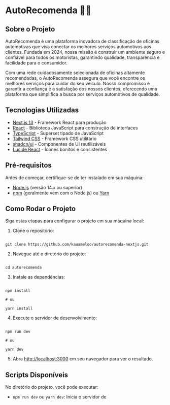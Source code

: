 # AutoRecomenda 🚗🔧

## Sobre o Projeto

AutoRecomenda é uma plataforma inovadora de classificação de oficinas automotivas que visa conectar os melhores serviços automotivos aos clientes. Fundada em 2024, nossa missão é construir um ambiente seguro e confiável para todos os motoristas, garantindo qualidade, transparência e facilidade para o consumidor.

Com uma rede cuidadosamente selecionada de oficinas altamente recomendadas, o AutoRecomenda assegura que você encontre os melhores serviços para cuidar do seu veículo. Nosso compromisso é garantir a confiança e a satisfação dos nossos clientes, oferecendo uma plataforma que simplifica a busca por serviços automotivos de qualidade.

## Tecnologias Utilizadas

- [Next.js 13](https://nextjs.org/) - Framework React para produção
- [React](https://reactjs.org/) - Biblioteca JavaScript para construção de interfaces
- [TypeScript](https://www.typescriptlang.org/) - Superset tipado de JavaScript
- [Tailwind CSS](https://tailwindcss.com/) - Framework CSS utilitário
- [shadcn/ui](https://ui.shadcn.com/) - Componentes de UI reutilizáveis
- [Lucide React](https://lucide.dev/) - Ícones bonitos e consistentes

## Pré-requisitos

Antes de começar, certifique-se de ter instalado em sua máquina:

- [Node.js](https://nodejs.org/) (versão 14.x ou superior)
- [npm](https://www.npmjs.com/) (geralmente vem com o Node.js) ou [Yarn](https://yarnpkg.com/)

## Como Rodar o Projeto

Siga estas etapas para configurar o projeto em sua máquina local:

1. Clone o repositório:

```

git clone https://github.com/kauameloo/autorecomenda-nextjs.git

```

2. Navegue até o diretório do projeto:

```

cd autorecomenda

```

3. Instale as dependências:

```

npm install

# ou

yarn install

```

4. Execute o servidor de desenvolvimento:

```

npm run dev

# ou

yarn dev

```

5. Abra [http://localhost:3000](http://localhost:3000) em seu navegador para ver o resultado.

## Scripts Disponíveis

No diretório do projeto, você pode executar:

- `npm run dev` ou `yarn dev`: Inicia o servidor de

```

```
